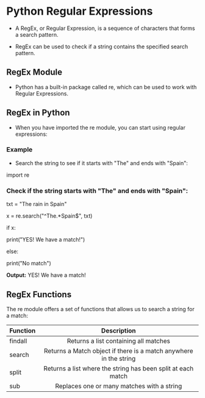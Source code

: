 # Python Regular Expressions

- A RegEx, or Regular Expression, is a sequence of characters that forms a search pattern.

- RegEx can be used to check if a string contains the specified search pattern.

## RegEx Module

- Python has a built-in package called re, which can be used to work with Regular Expressions.

## RegEx in Python

- When you have imported the re module, you can start using regular expressions:

### Example
- Search the string to see if it starts with "The" and ends with "Spain":

import re

### Check if the string starts with "The" and ends with "Spain":

txt = "The rain in Spain"

x = re.search("^The.*Spain$", txt)

if x:

  print("YES! We have a match!")

else:

  print("No match")

**Output:** YES! We have a match!

## RegEx Functions
The re module offers a set of functions that allows us to search a string for a match:

| Function| Description |
| ------------- |:-------------:|
| findall      | Returns a list containing all matches |
| search      | Returns a Match object if there is a match anywhere in the string      |
| split | Returns a list where the string has been split at each match      |
| sub | Replaces one or many matches with a string    |